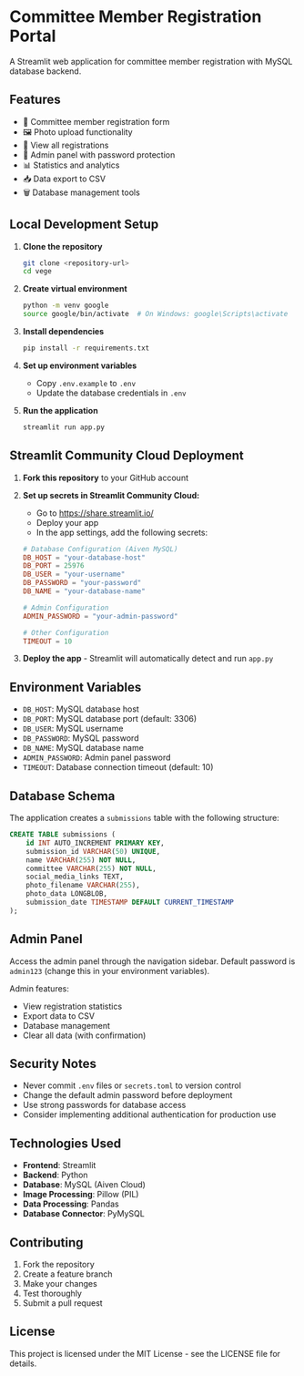 # Committee Member Registration Portal

A Streamlit web application for committee member registration with MySQL database backend.

## Features

- 📝 Committee member registration form
- 🖼️ Photo upload functionality
- 👀 View all registrations
- 🔐 Admin panel with password protection
- 📊 Statistics and analytics
- 📥 Data export to CSV
- 🗑️ Database management tools

## Local Development Setup

1. **Clone the repository**
   ```bash
   git clone <repository-url>
   cd vege
   ```

2. **Create virtual environment**
   ```bash
   python -m venv google
   source google/bin/activate  # On Windows: google\Scripts\activate
   ```

3. **Install dependencies**
   ```bash
   pip install -r requirements.txt
   ```

4. **Set up environment variables**
   - Copy `.env.example` to `.env`
   - Update the database credentials in `.env`

5. **Run the application**
   ```bash
   streamlit run app.py
   ```

## Streamlit Community Cloud Deployment

1. **Fork this repository** to your GitHub account

2. **Set up secrets in Streamlit Community Cloud:**
   - Go to https://share.streamlit.io/
   - Deploy your app
   - In the app settings, add the following secrets:

   ```toml
   # Database Configuration (Aiven MySQL)
   DB_HOST = "your-database-host"
   DB_PORT = 25976
   DB_USER = "your-username"
   DB_PASSWORD = "your-password"
   DB_NAME = "your-database-name"

   # Admin Configuration
   ADMIN_PASSWORD = "your-admin-password"

   # Other Configuration
   TIMEOUT = 10
   ```

3. **Deploy the app** - Streamlit will automatically detect and run `app.py`

## Environment Variables

- `DB_HOST`: MySQL database host
- `DB_PORT`: MySQL database port (default: 3306)
- `DB_USER`: MySQL username
- `DB_PASSWORD`: MySQL password
- `DB_NAME`: MySQL database name
- `ADMIN_PASSWORD`: Admin panel password
- `TIMEOUT`: Database connection timeout (default: 10)

## Database Schema

The application creates a `submissions` table with the following structure:

```sql
CREATE TABLE submissions (
    id INT AUTO_INCREMENT PRIMARY KEY,
    submission_id VARCHAR(50) UNIQUE,
    name VARCHAR(255) NOT NULL,
    committee VARCHAR(255) NOT NULL,
    social_media_links TEXT,
    photo_filename VARCHAR(255),
    photo_data LONGBLOB,
    submission_date TIMESTAMP DEFAULT CURRENT_TIMESTAMP
);
```

## Admin Panel

Access the admin panel through the navigation sidebar. Default password is `admin123` (change this in your environment variables).

Admin features:
- View registration statistics
- Export data to CSV
- Database management
- Clear all data (with confirmation)

## Security Notes

- Never commit `.env` files or `secrets.toml` to version control
- Change the default admin password before deployment
- Use strong passwords for database access
- Consider implementing additional authentication for production use

## Technologies Used

- **Frontend**: Streamlit
- **Backend**: Python
- **Database**: MySQL (Aiven Cloud)
- **Image Processing**: Pillow (PIL)
- **Data Processing**: Pandas
- **Database Connector**: PyMySQL

## Contributing

1. Fork the repository
2. Create a feature branch
3. Make your changes
4. Test thoroughly
5. Submit a pull request

## License

This project is licensed under the MIT License - see the LICENSE file for details.
